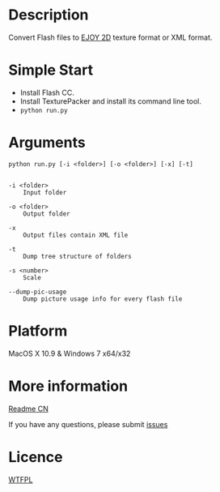 Description
=====

Convert Flash files to [EJOY 2D](https://github.com/cloudwu/ejoy2d/) texture format or XML format.


Simple Start
======
* Install Flash CC.
* Install TexturePacker and install its command line tool.
* ```python run.py```


Arguments
====

	python run.py [-i <folder>] [-o <folder>] [-x] [-t]
	
	
	-i <folder>
		Input folder
	
	-o <folder>
		Output folder
	
	-x
		Output files contain XML file
	
	-t
		Dump tree structure of folders
	
	-s <number>
		Scale

	--dump-pic-usage
		Dump picture usage info for every flash file
	
		

Platform
====

MacOS X 10.9 & Windows 7 x64/x32

More information
===

[Readme CN](https://github.com/robinxb/flash-parser/blob/master/doc/cn.md)

If you have any questions, please submit [issues](https://github.com/robinxb/flash-parser/issues)

Licence
====

[WTFPL](http://en.wikipedia.org/wiki/WTFPL) 
